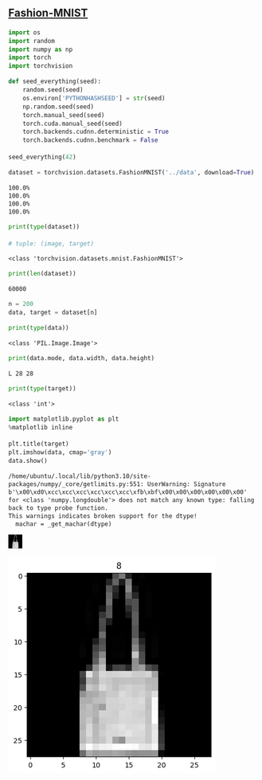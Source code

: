 ## [Fashion-MNIST](https://pytorch.org/docs/stable/torchvision/datasets.html#fashion-mnist)


```python
import os
import random
import numpy as np
import torch
import torchvision
```


```python
def seed_everything(seed):
    random.seed(seed)
    os.environ['PYTHONHASHSEED'] = str(seed)
    np.random.seed(seed)
    torch.manual_seed(seed)
    torch.cuda.manual_seed(seed)
    torch.backends.cudnn.deterministic = True
    torch.backends.cudnn.benchmark = False

seed_everything(42)
```


```python
dataset = torchvision.datasets.FashionMNIST('../data', download=True)
```

    100.0%
    100.0%
    100.0%
    100.0%



```python
print(type(dataset))

# tuple: (image, target)
```

    <class 'torchvision.datasets.mnist.FashionMNIST'>



```python
print(len(dataset))
```

    60000



```python
n = 200
data, target = dataset[n]
```


```python
print(type(data))
```

    <class 'PIL.Image.Image'>



```python
print(data.mode, data.width, data.height)
```

    L 28 28



```python
print(type(target))
```

    <class 'int'>



```python
import matplotlib.pyplot as plt
%matplotlib inline

plt.title(target)
plt.imshow(data, cmap='gray')
data.show()
```

    /home/ubuntu/.local/lib/python3.10/site-packages/numpy/_core/getlimits.py:551: UserWarning: Signature b'\x00\xd0\xcc\xcc\xcc\xcc\xcc\xcc\xfb\xbf\x00\x00\x00\x00\x00\x00' for <class 'numpy.longdouble'> does not match any known type: falling back to type probe function.
    This warnings indicates broken support for the dtype!
      machar = _get_machar(dtype)



    
![png](Fashion-MNIST_files/Fashion-MNIST_10_1.png)
    



    
![png](Fashion-MNIST_files/Fashion-MNIST_10_2.png)
    

